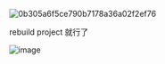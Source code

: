 ![0b305a6f5ce790b7178a36a02f2ef76](https://user-images.githubusercontent.com/97614802/185074223-f5b363b3-597b-4d03-a332-76aea2d3a163.jpg)

rebuild project 就行了

![image](https://user-images.githubusercontent.com/97614802/185074302-c8c395fc-a37e-460e-8a7d-faa518b99f44.png)
